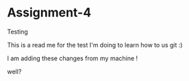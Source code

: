 # Assignment-4
Testing 

This is a read me for the test I'm doing to learn how to us git :)

I am adding these changes from my machine !

well?
